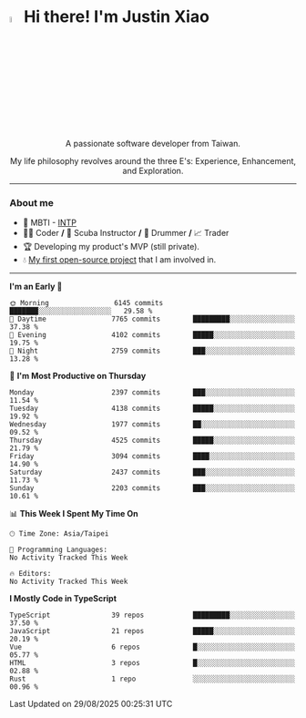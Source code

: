 # <img src="https://media.giphy.com/media/hvRJCLFzcasrR4ia7z/giphy.gif" width="5%">Hi there! I'm Justin Xiao
<p align="center">A passionate software developer from Taiwan.  </p>
<p align="center">My life philosophy revolves around the three E's: Experience, Enhancement, and Exploration.</p>

---
### About me
- 👀 MBTI - [INTP](https://www.16personalities.com/intp-personality)
- 👨‍💻 Coder **/** 🤿 Scuba Instructor **/** 🥁 Drummer **/** 📈 Trader
- 🏆 Developing my product's MVP (still private).
- 💧 [My first open-source project](https://github.com/Game-as-a-Service/Game-Lobby-Web) that I am involved in.

---
<!--START_SECTION:waka-->
**I'm an Early 🐤** 

```text
🌞 Morning                6145 commits        ███████░░░░░░░░░░░░░░░░░░   29.58 % 
🌆 Daytime                7765 commits        █████████░░░░░░░░░░░░░░░░   37.38 % 
🌃 Evening                4102 commits        █████░░░░░░░░░░░░░░░░░░░░   19.75 % 
🌙 Night                  2759 commits        ███░░░░░░░░░░░░░░░░░░░░░░   13.28 % 
```
📅 **I'm Most Productive on Thursday** 

```text
Monday                   2397 commits        ███░░░░░░░░░░░░░░░░░░░░░░   11.54 % 
Tuesday                  4138 commits        █████░░░░░░░░░░░░░░░░░░░░   19.92 % 
Wednesday                1977 commits        ██░░░░░░░░░░░░░░░░░░░░░░░   09.52 % 
Thursday                 4525 commits        █████░░░░░░░░░░░░░░░░░░░░   21.79 % 
Friday                   3094 commits        ████░░░░░░░░░░░░░░░░░░░░░   14.90 % 
Saturday                 2437 commits        ███░░░░░░░░░░░░░░░░░░░░░░   11.73 % 
Sunday                   2203 commits        ███░░░░░░░░░░░░░░░░░░░░░░   10.61 % 
```


📊 **This Week I Spent My Time On** 

```text
🕑︎ Time Zone: Asia/Taipei

💬 Programming Languages: 
No Activity Tracked This Week

🔥 Editors: 
No Activity Tracked This Week
```

**I Mostly Code in TypeScript** 

```text
TypeScript               39 repos            █████████░░░░░░░░░░░░░░░░   37.50 % 
JavaScript               21 repos            █████░░░░░░░░░░░░░░░░░░░░   20.19 % 
Vue                      6 repos             █░░░░░░░░░░░░░░░░░░░░░░░░   05.77 % 
HTML                     3 repos             █░░░░░░░░░░░░░░░░░░░░░░░░   02.88 % 
Rust                     1 repo              ░░░░░░░░░░░░░░░░░░░░░░░░░   00.96 % 
```




 Last Updated on 29/08/2025 00:25:31 UTC
<!--END_SECTION:waka-->
